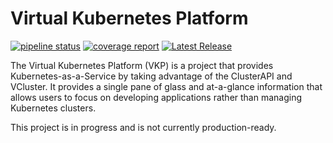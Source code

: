 # Virtual Kubernetes Platform

[![pipeline status](https://gitlab.dcas.dev/k8s/kube-glass/badges/main/pipeline.svg)](https://gitlab.dcas.dev/k8s/kube-glass/-/commits/main)
[![coverage report](https://gitlab.dcas.dev/k8s/kube-glass/badges/main/coverage.svg)](https://gitlab.dcas.dev/k8s/kube-glass/-/commits/main)
[![Latest Release](https://gitlab.dcas.dev/k8s/kube-glass/-/badges/release.svg)](https://gitlab.dcas.dev/k8s/kube-glass/-/releases)

The Virtual Kubernetes Platform (VKP) is a project that provides Kubernetes-as-a-Service by taking advantage of the ClusterAPI and VCluster.
It provides a single pane of glass and at-a-glance information that allows users to focus on developing applications rather than managing Kubernetes clusters.

This project is in progress and is not currently production-ready.
